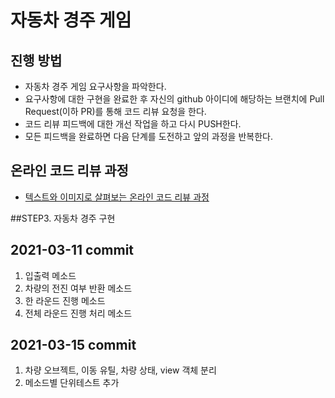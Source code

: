 # 자동차 경주 게임
## 진행 방법
* 자동차 경주 게임 요구사항을 파악한다.
* 요구사항에 대한 구현을 완료한 후 자신의 github 아이디에 해당하는 브랜치에 Pull Request(이하 PR)를 통해 코드 리뷰 요청을 한다.
* 코드 리뷰 피드백에 대한 개선 작업을 하고 다시 PUSH한다.
* 모든 피드백을 완료하면 다음 단계를 도전하고 앞의 과정을 반복한다.

## 온라인 코드 리뷰 과정
* [텍스트와 이미지로 살펴보는 온라인 코드 리뷰 과정](https://github.com/next-step/nextstep-docs/tree/master/codereview)

##STEP3. 자동차 경주 구현
## 2021-03-11 commit
1. 입출력 메소드
2. 차량의 전진 여부 반환 메소드
3. 한 라운드 진행 메소드
4. 전체 라운드 진행 처리 메소드

## 2021-03-15 commit
1. 차량 오브젝트, 이동 유틸, 차량 상태, view 객체 분리
2. 메소드별 단위테스트 추가